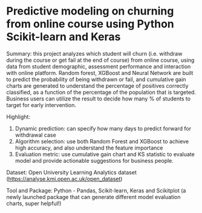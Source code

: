 # Predictive modeling on churning from online course using Python Scikit-learn and Keras

Summary: this project analyzes which student will churn (i.e. withdraw during the course or get fail at the end of course) from online course, using data from student demographic, assessment performance and interaction with online platform. Random forest, XGBoost and Neural Network are built to predict the probability of being withdrawn or fail, and cumulative gain charts are generated to understand the percentage of positives correctly classified, as a function of the percentage of the population that is targeted. Business users can utilize the result to decide how many % of students to target for early intervention. 

Highlight:
1) Dynamic prediction: can specify how many days to predict forward for withdrawal case
2) Algorithm selection: use both Random Forest and XGBoost to achieve high accuracy, and also understand the feature importance
3) Evaluation metric: use cumulative gain chart and KS statistic to evaluate model and provide actionable suggestions for business people. 

Dataset: Open University Learning Analytics dataset (https://analyse.kmi.open.ac.uk/open_dataset)

Tool and Package: Python - Pandas, Scikit-learn, Keras and Scikitplot (a newly launched package that can generate different model evaluation charts, super helpful!)

